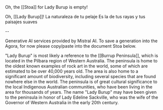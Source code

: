 Oh, the [[Stoa]] for Lady Burup is empty!

Oh, [[Lady Burup]]!
La naturaleza de tu pelaje
Es la de tus rayas
y tus paisajes suaves

--

Generative AI services provided by Mistral AI. To save a generation into the Agora, for now please copy/paste into the document Stoa below.

"Lady Burup" is most likely a reference to the [[Burrup Peninsula]], which is located in the Pilbara region of Western Australia. The peninsula is home to the oldest known examples of rock art in the world, some of which are estimated to be over 40,000 years old. The area is also home to a significant amount of biodiversity, including several species that are found nowhere else in the world. The peninsula is of great cultural significance to the local Indigenous Australian communities, who have been living in the area for thousands of years. The name "Lady Burup" may have been given to the peninsula in honor of Lady Edeline Sackville, who was the wife of the Governor of Western Australia in the early 20th century.
